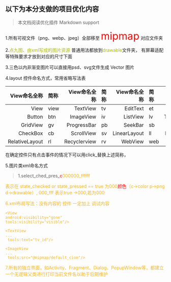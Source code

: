 ## 以下为本分支做的项目优化内容
> 本文档阅读优化插件 Markdown support 

1.所有可视文件（png、webp、jpeg）全部移至 <font size=6 color="#FF0000">mipmap</font>  对应文件夹

2.<font color="#aabb00">点九图、由xml写成的图片资源 </font>普通用法都放到<font color="#aabb00">drawable</font>文件夹，
有屏幕适配等特殊要求才放到对应的尺寸下面

3.三色以内非渐变图片可以直接用psd、svg文件生成 Vector 图片

4.layout 控件命名方式，常用省略写法表

 View命名全称 | 简称| View命名全称 | 简称|View命名全称 | 简称| View命名全称 | 简称
----------:|:-------|----------:|:---------|----------:|:---------|----------:|:-------
View|view|TextView|tv|EditText|et|Spinner	|pn
Button|btn|ImageView|iv|ListView|lv|ToggleButton|tb
GridView|gv|ProgressBar|pb|SeekBar|sb|RadioButtion|rb
CheckBox|cb|ScrollView|sv|LinearLayout|ll|FrameLayout|fl
RelativeLayout|rl|Recyclerview|rv|WebView|web|VideoView|vv

在确定控件只有点击事件的情况下可以用click_替换上述简称，

5.图片类xml命名方式
>1.select_ched_pres_<font color="#FF0000">c</font><font color="#F3B524">000000_ffffff<font>

表示在 state_checked or state_pressed == true 为000<font color="#FF0000">颜色</font>（c->color  p->png  d->drawable）,
<font color="#F3B524">000_fff 表示true ->000,若为000<font>

6.xml布局写法：没有内容的 控件 一定加上 调试内容
```
<View
android:visibility="gone"
tools:visibility="visible"/>

<TextView
...
 tools:text="tv_id"/>

<ImageView
...
 tools:src="@mipmap/default_cion"/>
```
7.所有的独立界面，如Activity、Fragment、Dialog、PopupWindow等，都建立一个无逻辑父类进行打印当前文件名以助于后期维护